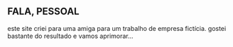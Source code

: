## FALA, PESSOAL
este site criei para uma amiga para um trabalho de empresa fictícia.
gostei bastante do resultado e vamos aprimorar...
